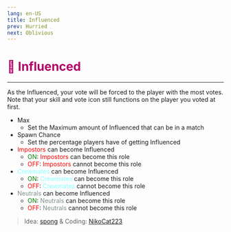 ```yaml
---
lang: en-US
title: Influenced
prev: Hurried
next: Oblivious
---
```


# <font color=#b0006a>🤩 <b>Influenced</b></font> <Badge text="Harmful" type="tip" vertical="middle"/>
---

As the Influenced, your vote will be forced to the player with the most votes.<br>
Note that your skill and vote icon still functions on the player you voted at first.
* Max
  * Set the Maximum amount of Influenced that can be in a match
* Spawn Chance
  * Set the percentage players have of getting Influenced
* <font color=red>Impostors</font> can become Influenced
  * <font color=green>ON</font>: <font color=red>Impostors</font> can become this role
  * <font color=red>OFF</font>: <font color=red>Impostors</font> cannot become this role
* <font color=#8cffff>Crewmates</font> can become Influenced
  * <font color=green>ON</font>: <font color=#8cffff>Crewmates</font> can become this role
  * <font color=red>OFF</font>: <font color=#8cffff>Crewmates</font> cannot become this role
* <font color=#7f8c8d>Neutrals</font> can become Influenced
  * <font color=green>ON</font>: <font color=#7f8c8d>Neutrals</font> can become this role
  * <font color=red>OFF</font>: <font color=#7f8c8d>Neutrals</font> cannot become this role

> Idea: [spong](#) & Coding: [NikoCat223](https://github.com/NikoCat233)